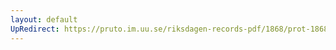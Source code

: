```yaml
---
layout: default
UpRedirect: https://pruto.im.uu.se/riksdagen-records-pdf/1868/prot-1868--fk--302/prot-1868--fk--302_046.pdf
---
```

